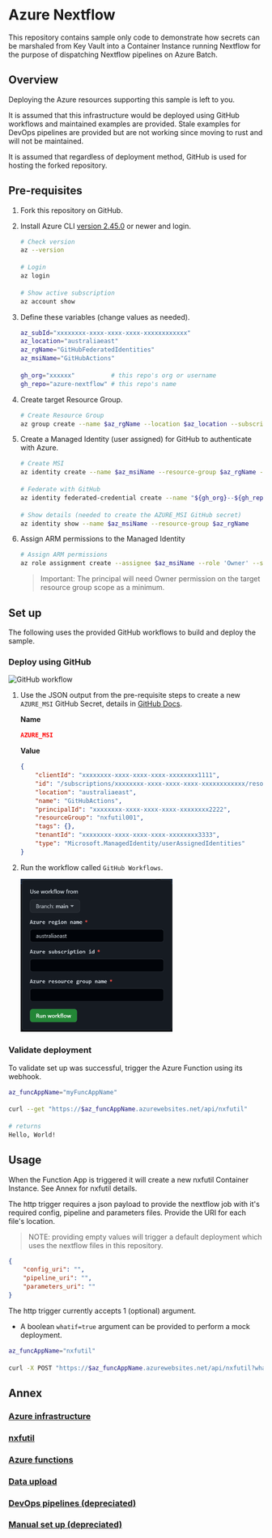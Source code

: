 # Azure Nextflow

This repository contains sample only code to demonstrate how secrets can be marshaled from Key Vault into a Container Instance running Nextflow for the purpose of dispatching Nextflow pipelines on Azure Batch.

## Overview

Deploying the Azure resources supporting this sample is left to you.

It is assumed that this infrastructure would be deployed using GitHub workflows and maintained examples are provided. Stale examples for DevOps pipelines are provided but are not working since moving to rust and will not be maintained.

It is assumed that regardless of deployment method, GitHub is used for hosting the forked repository.

## Pre-requisites

1. Fork this repository on GitHub.

1. Install Azure CLI [version 2.45.0](https://learn.microsoft.com/en-us/cli/azure/install-azure-cli-linux?pivots=apt) or newer and login.

    ``` bash
    # Check version
    az --version 

    # Login
    az login

    # Show active subscription
    az account show
    ```

1. Define these variables (change values as needed).

    ``` bash 
    az_subId="xxxxxxxx-xxxx-xxxx-xxxx-xxxxxxxxxxxx"
    az_location="australiaeast"
    az_rgName="GitHubFederatedIdentities"
    az_msiName="GitHubActions"

    gh_org="xxxxxx"          # this repo's org or username
    gh_repo="azure-nextflow" # this repo's name
    ```

1. Create target Resource Group.

    ``` bash
    # Create Resource Group
    az group create --name $az_rgName --location $az_location --subscription $az_subId
    ```

1. Create a Managed Identity (user assigned) for GitHub to authenticate with Azure. 

    ``` bash
    # Create MSI
    az identity create --name $az_msiName --resource-group $az_rgName --subscription $az_subId

    # Federate with GitHub
    az identity federated-credential create --name "${gh_org}--${gh_repo}" --identity-name $az_msiName --subject "repo:${gh_org}/${gh_repo}:ref:refs/heads/main" --issuer "https://token.actions.githubusercontent.com" --resource-group $az_rgName --subscription $az_subId 

    # Show details (needed to create the AZURE_MSI GitHub secret)
    az identity show --name $az_msiName --resource-group $az_rgName
    ```

1. Assign ARM permissions to the Managed Identity

    ``` bash
    # Assign ARM permissions
    az role assignment create --assignee $az_msiName --role 'Owner' --scope /subscriptions/$az_subId
    ```    

    > Important: The principal will need Owner permission on the target resource group scope as a minimum.

## Set up

The following uses the provided GitHub workflows to build and deploy the sample.

### Deploy using GitHub

![GitHub workflow](https://github.com/axgonz/azure-nextflow/actions/workflows/cicd.yml/badge.svg?branch=main)

1. Use the JSON output from the pre-requisite steps to create a new `AZURE_MSI` GitHub Secret, details in [GitHub Docs](https://docs.github.com/en/actions/security-guides/encrypted-secrets).

    **Name**
    ``` json
    AZURE_MSI
    ```

    **Value**
    ``` json
    {
        "clientId": "xxxxxxxx-xxxx-xxxx-xxxx-xxxxxxxx1111",
        "id": "/subscriptions/xxxxxxxx-xxxx-xxxx-xxxx-xxxxxxxxxxxx/resourcegroups/nxfutil001/providers/Microsoft.ManagedIdentity/userAssignedIdentities/GitHubActions",
        "location": "australiaeast",
        "name": "GitHubActions",
        "principalId": "xxxxxxxx-xxxx-xxxx-xxxx-xxxxxxxx2222",
        "resourceGroup": "nxfutil001",
        "tags": {},
        "tenantId": "xxxxxxxx-xxxx-xxxx-xxxx-xxxxxxxx3333",
        "type": "Microsoft.ManagedIdentity/userAssignedIdentities"
    }
    ```

1. Run the workflow called `GitHub Workflows`.

    <img src="./docs/GitHubWorkflow.png" width="300" alt="Running the GitHub Workflow">

### Validate deployment

To validate set up was successful, trigger the Azure Function using its webhook.

``` bash
az_funcAppName="myFuncAppName"

curl --get "https://$az_funcAppName.azurewebsites.net/api/nxfutil"

# returns
Hello, World!
```

## Usage

When the Function App is triggered it will create a new nxfutil Container Instance. See Annex for nxfutil details.

The http trigger requires a json payload to provide the nextflow job with it's required config, pipeline and parameters files. Provide the URI for each file's location.

> NOTE: providing empty values will trigger a default deployment which uses the nextflow files in this repository.

``` json
{
    "config_uri": "",
    "pipeline_uri": "",
    "parameters_uri": ""
}
```

The http trigger currently accepts 1 (optional) argument.
- A boolean `whatif=true` argument can be provided to perform a mock deployment.

``` bash
az_funcAppName="nxfutil"

curl -X POST "https://$az_funcAppName.azurewebsites.net/api/nxfutil?whatif=true" -H 'Content-Type: application/json' -d '{"config_uri":"", "pipeline_uri":"", "parameters_uri":""}'
```

## Annex

### [Azure infrastructure](./docs/AzureInfrastructure.md)

### [nxfutil](./docs/nxfutil.md)

### [Azure functions](./azure/functions/python/README.md)

### [Data upload](./docs/DataUpload.md)

### [DevOps pipelines (depreciated)](./docs/DevOpsPipelines.md)

### [Manual set up (depreciated)](./docs/ManualSetup.md)


